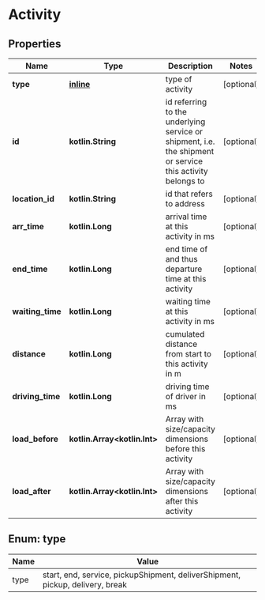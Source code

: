 
# Activity

## Properties
Name | Type | Description | Notes
------------ | ------------- | ------------- | -------------
**type** | [**inline**](#TypeEnum) | type of activity |  [optional]
**id** | **kotlin.String** | id referring to the underlying service or shipment, i.e. the shipment or service this activity belongs to |  [optional]
**location_id** | **kotlin.String** | id that refers to address |  [optional]
**arr_time** | **kotlin.Long** | arrival time at this activity in ms |  [optional]
**end_time** | **kotlin.Long** | end time of and thus departure time at this activity |  [optional]
**waiting_time** | **kotlin.Long** | waiting time at this activity in ms |  [optional]
**distance** | **kotlin.Long** | cumulated distance from start to this activity in m |  [optional]
**driving_time** | **kotlin.Long** | driving time of driver in ms |  [optional]
**load_before** | **kotlin.Array&lt;kotlin.Int&gt;** | Array with size/capacity dimensions before this activity |  [optional]
**load_after** | **kotlin.Array&lt;kotlin.Int&gt;** | Array with size/capacity dimensions after this activity |  [optional]


<a name="TypeEnum"></a>
## Enum: type
Name | Value
---- | -----
type | start, end, service, pickupShipment, deliverShipment, pickup, delivery, break



